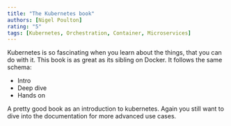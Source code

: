 ```yaml
---
title: "The Kubernetes book"
authors: [Nigel Poulton]
rating: "5"
tags: [Kubernetes, Orchestration, Container, Microservices]
---
```


Kubernetes is so fascinating when you learn about the things, that you can do with it.
This book is as great as its sibling on Docker. It follows the same schema:

- Intro
- Deep dive
- Hands on

A pretty good book as an introduction to kubernetes.
Again you still want to dive into the documentation for more advanced use cases.
